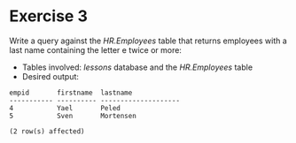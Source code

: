 # Exercise 3

Write a query against the *HR.Employees* table that returns employees with a last name containing the letter e twice or more:

* Tables involved: *lessons* database and the *HR.Employees* table
* Desired output:

```
empid       firstname  lastname
----------- ---------- --------------------
4           Yael       Peled
5           Sven       Mortensen

(2 row(s) affected)
```